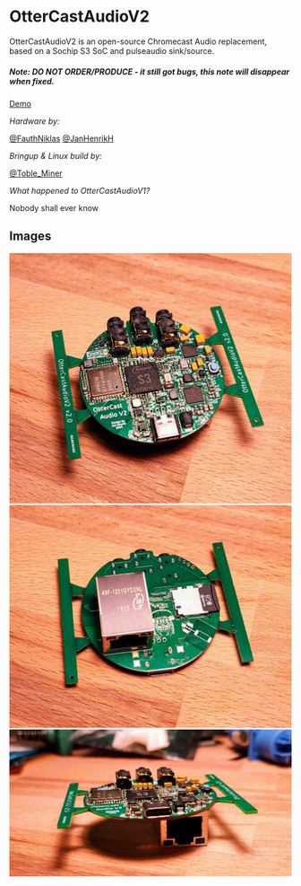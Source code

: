 # OtterCastAudioV2

OtterCastAudioV2 is an open-source Chromecast Audio replacement, based on a Sochip S3 SoC and pulseaudio sink/source.

##### Note: DO NOT ORDER/PRODUCE - it still got bugs, this note will disappear when fixed.

[Demo](https://twitter.com/Toble_Miner/status/1360255162682638337)

*Hardware by:*

[@FauthNiklas](https://twitter.com/FauthNiklas)
[@JanHenrikH](https://twitter.com/JanHenrikH)

*Bringup & Linux build by:*

[@Toble_Miner](https://twitter.com/Toble_Miner)

*What happened to OtterCastAudioV1?*

Nobody shall ever know

## Images

![](images/1.jpg)
![](images/2.jpg)
![](images/3.jpg)
